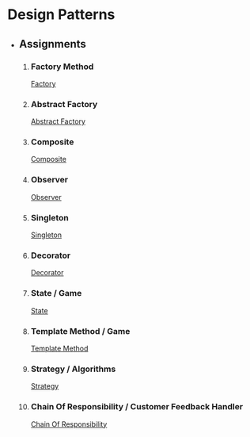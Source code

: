 # Design Patterns
- ## Assignments
  1. ### Factory Method
      [Factory](src/main/java/Factory)
  2. ### Abstract Factory
      [Abstract Factory](src/main/java/AbstractFactory/)
  3. ### Composite
      [Composite](src/main/java/Composite/)
  4. ### Observer
      [Observer](src/main/java/Observer/)
  5. ### Singleton
      [Singleton](src/main/java/Singleton/)
  6. ### Decorator
      [Decorator](src/main/java/Decorator/)
  7. ### State / Game
      [State](src/main/java/State/)
  8. ### Template Method / Game
      [Template Method](src/main/java/Template/)
  9. ### Strategy / Algorithms
      [Strategy](src/main/java/Strategy/)
  10. ### Chain Of Responsibility / Customer Feedback Handler
      [Chain Of Responsibility](src/main/java/ChainOfResponsibility/)
